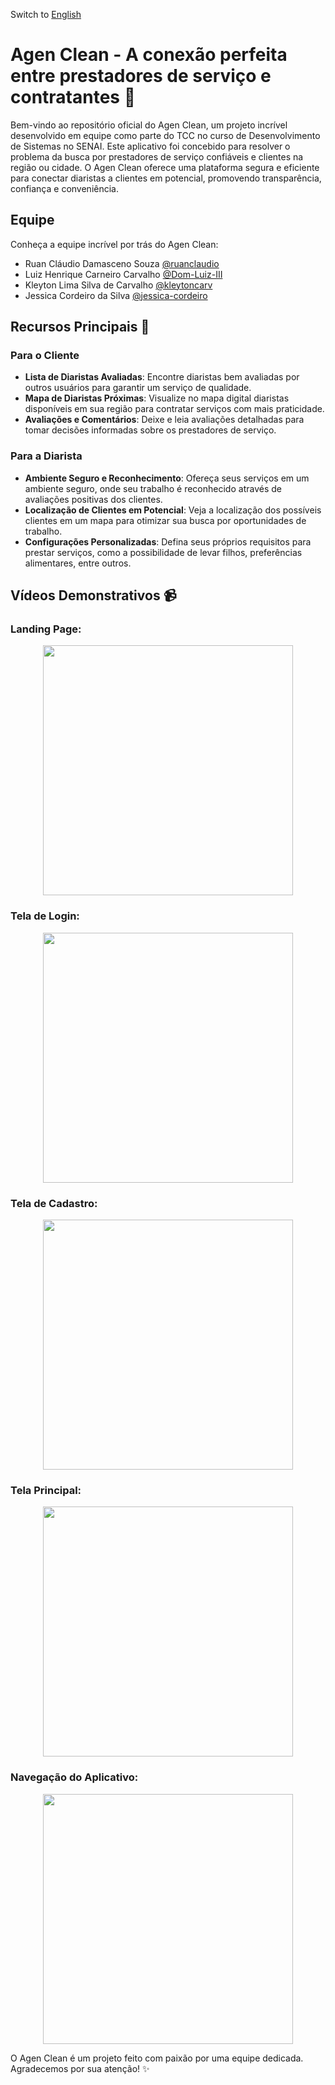 Switch to [English](README_en.md)

# Agen Clean - A conexão perfeita entre prestadores de serviço e contratantes 🌟

Bem-vindo ao repositório oficial do Agen Clean, um projeto incrível desenvolvido em equipe como parte do TCC no curso de Desenvolvimento de Sistemas no SENAI. Este aplicativo foi concebido para resolver o problema da busca por prestadores de serviço confiáveis e clientes na região ou cidade. O Agen Clean oferece uma plataforma segura e eficiente para conectar diaristas a clientes em potencial, promovendo transparência, confiança e conveniência.

## Equipe

Conheça a equipe incrível por trás do Agen Clean:

- Ruan Cláudio Damasceno Souza [@ruanclaudio](https://github.com/ruanclaudio)
- Luiz Henrique Carneiro Carvalho [@Dom-Luiz-III](https://github.com/Dom-Luiz-III)
- Kleyton Lima Silva de Carvalho [@kleytoncarv](https://github.com/kleytoncarv)
- Jessica Cordeiro da Silva [@jessica-cordeiro](https://www.linkedin.com/in/jessica-cordeiro-744193239/)

## Recursos Principais 🚀

### Para o Cliente

- **Lista de Diaristas Avaliadas**: Encontre diaristas bem avaliadas por outros usuários para garantir um serviço de qualidade.
- **Mapa de Diaristas Próximas**: Visualize no mapa digital diaristas disponíveis em sua região para contratar serviços com mais praticidade.
- **Avaliações e Comentários**: Deixe e leia avaliações detalhadas para tomar decisões informadas sobre os prestadores de serviço.

### Para a Diarista

- **Ambiente Seguro e Reconhecimento**: Ofereça seus serviços em um ambiente seguro, onde seu trabalho é reconhecido através de avaliações positivas dos clientes.
- **Localização de Clientes em Potencial**: Veja a localização dos possíveis clientes em um mapa para otimizar sua busca por oportunidades de trabalho.
- **Configurações Personalizadas**: Defina seus próprios requisitos para prestar serviços, como a possibilidade de levar filhos, preferências alimentares, entre outros.

## Vídeos Demonstrativos 📹

### Landing Page:

<div align="center">
  <img src="./github_readme_assets/landing-page.gif" width="400">
</div>

### Tela de Login:

<div align="center">
  <img src="./github_readme_assets/realizando-login.gif" width="400">
</div>

### Tela de Cadastro:

<div align="center">
  <img src="./github_readme_assets/realizando-cadastro.gif" width="400">
</div>

### Tela Principal:

<div align="center">
  <img src="./github_readme_assets/home-page.gif" width="400">
</div>

### Navegação do Aplicativo:

<div align="center">
  <img src="./github_readme_assets/demonstrando-app.gif" width="400">
</div>


O Agen Clean é um projeto feito com paixão por uma equipe dedicada. Agradecemos por sua atenção! ✨
